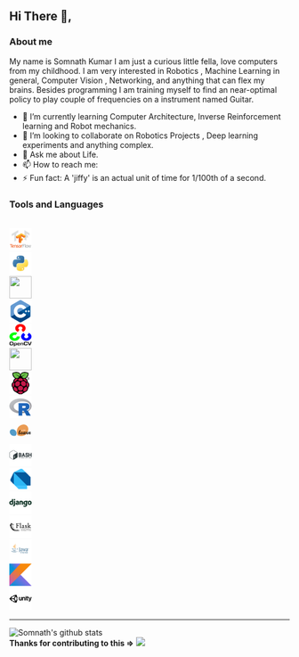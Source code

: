 ## Hi There 👋,

### About me
My name is Somnath Kumar I am just a curious little fella, love computers from my childhood. I am very interested in Robotics , Machine Learning in general, Computer Vision , Networking, and anything that can flex my brains. Besides programming I am training myself to find an near-optimal policy to play couple of frequencies on a instrument named Guitar. 
- 🌱 I’m currently learning Computer Architecture, Inverse Reinforcement learning and Robot mechanics.
- 👯 I’m looking to collaborate on Robotics Projects , Deep learning experiments and anything complex. 
- 💬 Ask me about Life.
- 📫 How to reach me: 
- ⚡ Fun fact: A 'jiffy' is an actual unit of time for 1/100th of a second.
### Tools and Languages
<code>
<img src="https://github.com/github/explore/raw/master/topics/tensorflow/tensorflow.png" width="40" height="40" /> 
<img src="https://github.com/github/explore/raw/master/topics/python/python.png" width="40" height="40" /> 
<img src="https://answers.ros.org/upfiles/14554624266871161.png" width="40" height="40" />
<img src="https://github.com/github/explore/raw/master/topics/cpp/cpp.png" width="40" height="40" /> 
<img src="https://github.com/github/explore/raw/master/topics/opencv/opencv.png" width="40" height="40" />
<img src="https://gym.openai.com/assets/dist/home/header/home-icon-54c30e2345.svg" width="40" height="40" />
<img src="https://github.com/github/explore/raw/master/topics/raspberry-pi/raspberry-pi.png" width="40" height="40" /> 
<img src="https://github.com/github/explore/raw/master/topics/r/r.png" width="40" height="40" /> 
<img src="https://github.com/github/explore/raw/master/topics/scikit-learn/scikit-learn.png" width="40" height="40" /> 
<img src="https://github.com/github/explore/raw/master/topics/bash/bash.png" width="40" height="40" /> 
<img src="https://github.com/github/explore/raw/master/topics/dart/dart.png" width="40" height="40" /> 
<img src="https://github.com/github/explore/raw/master/topics/django/django.png" width="40" height="40" /> 
<img src="https://github.com/github/explore/raw/master/topics/flask/flask.png" width="40" height="40" /> 
<img src="https://github.com/github/explore/raw/master/topics/java/java.png" width="40" height="40" /> 
<img src="https://github.com/github/explore/raw/master/topics/kotlin/kotlin.png" width="40" height="40" />  
<img src="https://github.com/github/explore/raw/master/topics/unity/unity.png" width="40" height="40" /> 
</code><hr/>


![Somnath's github stats](https://github-readme-stats.vercel.app/api?username=hex-plex&show_icons=true&theme=tokyonight&count_private=true&show_icons=true)
<br/>**Thanks for contributing to this =>**
![](https://komarev.com/ghpvc/?username=hex-plex&color=red)
